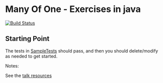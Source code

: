 # Many Of One - Exercises in java

[![Build Status](../../workflows/build/badge.svg?branch=master)](../../actions?query=build%3Amaster)


## Starting Point

The tests in [SampleTests](https://github.com/approvals/ApprovalTests.java.StarterProject/blob/master/src/test/java/org/samples/SampleTests.java) should pass, and then you should delete/modify as needed to get started.


Notes:

See the [talk resources](https://github.com/LearnWithLlew/ManyOfOne.slides)

